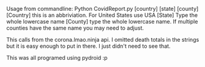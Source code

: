 Usage from commandline:
Python CovidReport.py [country] [state] [county]
[Country] this is an abbriviation. For United States use USA
[State] Type the whole lowercase name
[County] type the whole lowercase name. If multiple counties have the same name you may need to adjust.

This calls from the corona.lmao.ninja api. 
I omitted death totals in the strings but it is easy enough to put in there.
I just didn't need to see that.

This was all programed using pydroid :p
